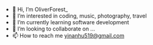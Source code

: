 - 👋 Hi, I’m OliverForest_
- 👀 I’m interested in coding, music, photography, travel
- 🌱 I’m currently learning software development
- 💞️ I’m looking to collaborate on ...
- 📫 How to reach me yinanhu519@gmail.com
<!---
CoordinatesNotFound/OliverIsHacker is a ✨ special ✨ repository because its `README.md` (this file) appears on your GitHub profile.
You can click the Preview link to take a look at your changes.
--->
